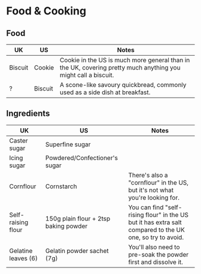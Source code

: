 # Food & Cooking

## Food

UK  | US  | Notes
--- | --- | ---
Biscuit | Cookie | Cookie in the US is much more general than in the UK, covering pretty much anything you might call a biscuit.
? | Biscuit | A scone-like savoury quickbread, commonly used as a side dish at breakfast.

## Ingredients

UK  | US  | Notes
--- | --- | ---
Caster sugar | Superfine sugar |
Icing sugar | Powdered/Confectioner's sugar |
Cornflour | Cornstarch | There's also a "cornflour" in the US, but it's not what you're looking for.
Self-raising flour | 150g plain flour + 2tsp baking powder | You can find "self-rising flour" in the US but it has extra salt compared to the UK one, so try to avoid.
Gelatine leaves (6) | Gelatin powder sachet (7g) | You'll also need to pre-soak the powder first and dissolve it.
